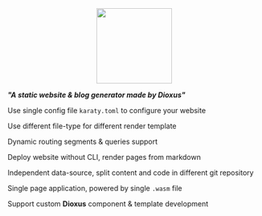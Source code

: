 <div align="center">
<img src="/assets/karaty.png" width="150">
</div>

***"A static website & blog generator made by Dioxus"***


Use single config file `karaty.toml` to configure your website

Use different file-type for different render template

Dynamic routing segments & queries support

Deploy website without CLI, render pages from markdown

Independent data-source, split content and code in different git repository

Single page application, powered by single `.wasm` file

Support custom **Dioxus** component & template development
